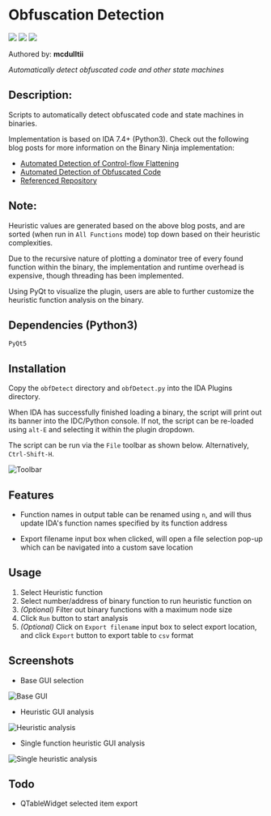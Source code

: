 # Obfuscation Detection
[![](https://img.shields.io/badge/Category-Obfuscation-E5A505?style=flat-square)]() [![](https://img.shields.io/badge/Language-Python-E5A505?style=flat-square)]() [![](https://img.shields.io/badge/Version-1.5-E5A505?style=flat-square&color=green)]()

Authored by: **mcdulltii**

_Automatically detect obfuscated code and other state machines_

## Description:

Scripts to automatically detect obfuscated code and state machines in binaries.

Implementation is based on IDA 7.4+ (Python3). Check out the following blog posts for more information on the Binary Ninja implementation:

* [Automated Detection of Control-flow Flattening](https://synthesis.to/2021/03/03/flattening_detection.html)
* [Automated Detection of Obfuscated Code](https://synthesis.to/2021/08/10/obfuscation_detection.html)
* [Referenced Repository](https://github.com/mrphrazer/obfuscation_detection)

## Note:

Heuristic values are generated based on the above blog posts, and are sorted (when run in `All Functions` mode) top down based on their heuristic complexities.

Due to the recursive nature of plotting a dominator tree of every found function within the binary, the implementation and runtime overhead is expensive, though threading has been implemented.

Using PyQt to visualize the plugin, users are able to further customize the heuristic function analysis on the binary.

## Dependencies (Python3)

`PyQt5`

## Installation

Copy the `obfDetect` directory and `obfDetect.py` into the IDA Plugins directory.

When IDA has successfully finished loading a binary, the script will print out its banner into the IDC/Python console. If not, the script can be re-loaded using `alt-E` and selecting it within the plugin dropdown.

The script can be run via the `File` toolbar as shown below. Alternatively, `Ctrl-Shift-H`.

![Toolbar](img/toolbar.png)

## Features

- Function names in output table can be renamed using `n`, and will thus update IDA's function names specified by its function address

- Export filename input box when clicked, will open a file selection pop-up which can be navigated into a custom save location

## Usage

1. Select Heuristic function
2. Select number/address of binary function to run heuristic function on
3. *(Optional)* Filter out binary functions with a maximum node size
4. Click `Run` button to start analysis
5. *(Optional)* Click on `Export filename` input box to select export location, and click `Export` button to export table to `csv` format

## Screenshots

- Base GUI selection

![Base GUI](img/basegui.png)

- Heuristic GUI analysis

![Heuristic analysis](img/heuristic_gui.png)

- Single function heuristic GUI analysis

![Single heuristic analysis](img/singleheuristic_gui.png)

## Todo

- QTableWidget selected item export

